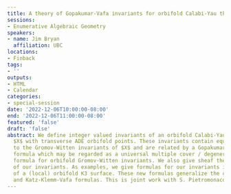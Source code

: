 ```yaml
---
title: A theory of Gopakumar-Vafa invariants for orbifold Calabi-Yau threefolds
sessions:
- Enumerative Algebraic Geometry
speakers:
- name: Jim Bryan
  affiliation: UBC
locations:
- Finback
tags:
- ''
outputs:
- HTML
- Calendar
categories:
- special-session
date: '2022-12-06T10:00:00-08:00'
end: '2022-12-06T11:00:00-08:00'
featured: 'false'
draft: 'false'
abstract: We define integer valued invariants of an orbifold Calabi-Yau threefold
  $X$ with transverse ADE orbifold points. These invariants contain equivalent information
  to the Gromov-Witten invariants of $X$ and are related by a Gopakumar-Vafa like
  formula which may be regarded as a universal multiple cover / degenerate contribution
  formula for orbifold Gromov-Witten invariants. We also give sheaf theoretic definitions
  of our invariants. As examples, we give formulas for our invariants in the case
  of a (local) orbifold K3 surface. These new formulas generalize the classical Yau-Zaslow
  and Katz-Klemm-Vafa formulas. This is joint work with S. Pietromonaco.
---
```

